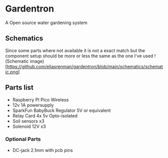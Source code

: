 # Gardentron

A Open source water gardening system

## Schematics

Since some parts where not available it is not a exact match but the component setup should be more or less the same as the one I've used
!(Schematic image)[https://github.com/eliasrenman/gardentron/blob/main/schematics/schematic.png]

## Parts list

- Raspberry PI Pico Wireless
- 12v 1A powersupply
- SparkFun BabyBuck Regulator 5V or equivalent
- Relay Card 4x 5v Opto-isolated
- Soil sensors x3
- Solenoid 12V x3

### Optional Parts

- DC-jack 2.1mm with pcb pins
